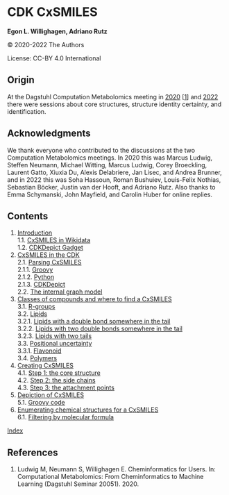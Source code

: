 # CDK CxSMILES

**Egon L. Willighagen, Adriano Rutz**

© 2020-2022 The Authors

License: CC-BY 4.0 International

## Origin

At the Dagstuhl Computation Metabolomics meeting in
<a href="https://www.dagstuhl.de/en/program/calendar/semhp/?semnr=20051">2020</a> [<a href="#citeref1">1</a>] and
<a href="https://www.dagstuhl.de/en/program/calendar/semhp/?semnr=22181">2022</a>
there were sessions about core structures, structure identity certainty, and identification.

## Acknowledgments

We thank everyone who contributed to the discussions at the two Computation Metabolomics meetings.
In 2020 this was Marcus Ludwig, Steffen Neumann, Michael Witting, Marcus Ludwig, Corey Broeckling,
Laurent Gatto, Xiuxia Du, Alexis Delabriere, Jan Lisec, and Andrea Brunner, and in 2022 this was
Soha Hassoun, Roman Bushuiev, Louis-Felix Nothias, Sebastian Böcker, Justin van der Hooft, and
Adriano Rutz. Also thanks to Emma Schymanski, John Mayfield, and Carolin Huber for online replies.

## Contents

1. [Introduction](intro.md) <br />
1.1. [CxSMILES in Wikidata](intro.md#cxsmiles-in-wikidata) <br />
1.2. [CDKDepict Gadget](intro.md#cdkdepict-gadget) <br />
2. [CxSMILES in the CDK](parsing.md) <br />
2.1. [Parsing CxSMILES](parsing.md#parsing-cxsmiles) <br />
2.1.1. [Groovy](parsing.md#groovy) <br />
2.1.2. [Python](parsing.md#python) <br />
2.1.3. [CDKDepict](parsing.md#cdkdepict) <br />
2.2. [The internal graph model](parsing.md#the-internal-graph-model) <br />
3. [Classes of compounds and where to find a CxSMILES](templates.md) <br />
3.1. [R-groups](templates.md#r-groups) <br />
3.2. [Lipids](templates.md#lipids) <br />
3.2.1. [Lipids with a double bond somewhere in the tail](templates.md#lipids-with-a-double-bond-somewhere-in-the-tail) <br />
3.2.2. [Lipids with two double bonds somewhere in the tail](templates.md#lipids-with-two-double-bonds-somewhere-in-the-tail) <br />
3.2.3. [Lipids with two tails](templates.md#lipids-with-two-tails) <br />
3.3. [Positional uncertainty](templates.md#positional-uncertainty) <br />
3.3.1. [Flavonoid](templates.md#flavonoid) <br />
3.4. [Polymers](templates.md#polymers) <br />
4. [Creating CxSMILES](chapter2.md) <br />
4.1. [Step 1: the core structure](chapter2.md#step-1:-the-core-structure) <br />
4.2. [Step 2: the side chains](chapter2.md#step-2:-the-side-chains) <br />
4.3. [Step 3: the attachment points](chapter2.md#step-3:-the-attachment-points) <br />
5. [Depiction of CxSMILES](depict.md) <br />
5.1. [Groovy code](depict.md#groovy-code) <br />
6. [Enumerating chemical structures for a CxSMILES](enumeration.md) <br />
6.1. [Filtering by molecular formula](enumeration.md#filtering-by-molecular-formula) <br />

[Index](indexList.md) <br />

## References

1. <a name="citeref1"></a>Ludwig M, Neumann S, Willighagen E. Cheminformatics for Users. In: Computational Metabolomics: From Cheminformatics to Machine Learning (Dagstuhl Seminar 20051). 2020. 

